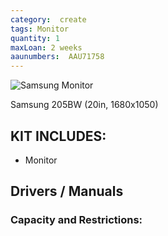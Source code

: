 ```yaml
---
category:  create
tags: Monitor
quantity: 1
maxLoan: 2 weeks
aaunumbers:  AAU71758
---
```

![Samsung Monitor](https://phoenix-multisite-24.s3.eu-west-2.amazonaws.com/wp-content/uploads/sites/7/2006/08/3244-1-1.jpg)

Samsung 205BW (20in, 1680x1050)
## KIT INCLUDES:
-  Monitor

## Drivers / Manuals
[]()



### Capacity and Restrictions:
